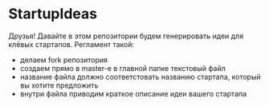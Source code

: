 # StartupIdeas

Друзья! Давайте в этом репозитории будем генерировать идеи для клёвых стартапов.
Регламент такой:
- делаем fork репозитория
- создаем прямо в master-е в главной папке текстовый файл
- название файла должно соответстовать названию стартапа, который вы хотите предложить
- внутри файла приводим краткое описание идеи вашего стартапа
